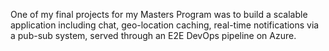 One of my final projects for my Masters Program was to build a scalable application including chat, geo-location caching, real-time notifications via a pub-sub system, served through an E2E DevOps pipeline on Azure.



<!--
Components
----------

**Coffee-and-code\app\screens\Chat.js**

### 1. Chat



-----
**Coffee-and-code\app\screens\FriendRequests.js**

### 1. FriendRequests




-----
**Coffee-and-code\app\screens\Home.js**

### 1. Home




Property | Type | Required | Default value | Description
:--- | :--- | :--- | :--- | :---
provider|custom|no||
-----
**Coffee-and-code\app\screens\ImprovedLogin.js**

### 1. App




-----
**Coffee-and-code\app\screens\List.js**

### 1. List




-----
**Coffee-and-code\app\screens\LogIn.js**

### 1. Profile




-----
**Coffee-and-code\app\screens\Menu.js**

### 1. Menu




-----
**Coffee-and-code\app\screens\Profile.js**

### 1. Profile



-----


-->

